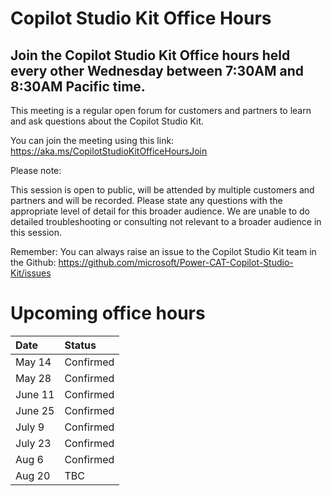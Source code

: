 # Copilot Studio Kit Office Hours
## Join the Copilot Studio Kit Office hours held every other Wednesday between 7:30AM and 8:30AM Pacific time.

This meeting is a regular open forum for customers and partners to learn and ask questions about the Copilot Studio Kit.

You can join the meeting using this link:
https://aka.ms/CopilotStudioKitOfficeHoursJoin

Please note:

This session is open to public, will be attended by multiple customers and partners and will be recorded.
Please state any questions with the appropriate level of detail for this broader audience.
We are unable to do detailed troubleshooting or consulting not relevant to a broader audience in this session.

Remember: You can always raise an issue to the Copilot Studio Kit team in the Github: https://github.com/microsoft/Power-CAT-Copilot-Studio-Kit/issues

# Upcoming office hours
| Date | Status |
| :-- | :-- |
| May 14 | Confirmed |
| May 28 | Confirmed |
| June 11 | Confirmed |
| June 25 | Confirmed |
| July 9 | Confirmed |
| July 23 | Confirmed |
| Aug 6 | Confirmed |
| Aug 20 | TBC |

